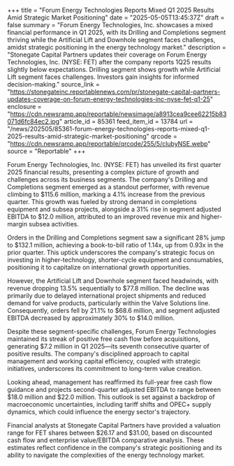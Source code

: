 +++
title = "Forum Energy Technologies Reports Mixed Q1 2025 Results Amid Strategic Market Positioning"
date = "2025-05-05T13:45:37Z"
draft = false
summary = "Forum Energy Technologies, Inc. showcases a mixed financial performance in Q1 2025, with its Drilling and Completions segment thriving while the Artificial Lift and Downhole segment faces challenges, amidst strategic positioning in the energy technology market."
description = "Stonegate Capital Partners updates their coverage on Forum Energy Technologies, Inc. (NYSE: FET) after the company reports 1Q25 results slightly below expectations. Drilling segment shows growth while Artificial Lift segment faces challenges. Investors gain insights for informed decision-making."
source_link = "https://stonegateinc.reportablenews.com/pr/stonegate-capital-partners-updates-coverage-on-forum-energy-technologies-inc-nyse-fet-q1-25"
enclosure = "https://cdn.newsramp.app/reportable/newsimage/a8913cea9cee62215b83071d6fc84ec2.jpg"
article_id = 85361
feed_item_id = 13784
url = "/news/202505/85361-forum-energy-technologies-reports-mixed-q1-2025-results-amid-strategic-market-positioning"
qrcode = "https://cdn.newsramp.app/reportable/qrcode/255/5/clubyNSE.webp"
source = "Reportable"
+++

<p>Forum Energy Technologies, Inc. (NYSE: FET) has unveiled its first quarter 2025 financial results, presenting a complex picture of growth and challenges across its business segments. The company's Drilling and Completions segment emerged as a standout performer, with revenue climbing to $115.6 million, marking a 4.1% increase from the previous quarter. This growth was fueled by strong demand in completions equipment and subsea projects, alongside a 31% rise in segment adjusted EBITDA to $12.0 million, attributed to an improved revenue mix and higher-margin subsea activities.</p><p>Orders in the Drilling and Completions segment saw a significant 28% jump to $132.1 million, achieving a book-to-bill ratio of 1.14x, up from 0.93x in the prior quarter. This uptick underscores the company's strategic focus on investing in higher-technology, shorter-cycle equipment and consumables, positioning it to capitalize on international growth opportunities.</p><p>However, the Artificial Lift and Downhole segment faced headwinds, with revenue dropping 13.5% sequentially to $77.8 million. The decline was primarily due to delayed international project shipments and reduced demand for valve products, particularly within the Valve Solutions line. Consequently, orders fell by 21.1% to $68.6 million, and segment adjusted EBITDA decreased by approximately 30% to $14.0 million.</p><p>Despite these segment-specific challenges, Forum Energy Technologies maintained its streak of positive free cash flow before acquisitions, generating $7.2 million in Q1 2025—its seventh consecutive quarter of positive results. The company's disciplined approach to capital management and working capital efficiency, coupled with strategic initiatives, underscores its commitment to long-term value creation.</p><p>Looking ahead, management has reaffirmed its full-year free cash flow guidance and projects second-quarter adjusted EBITDA to range between $18.0 million and $22.0 million. This outlook is set against a backdrop of macroeconomic uncertainties, including tariff shifts and OPEC+ supply dynamics, which could influence the energy sector's trajectory.</p><p>Financial analysts at Stonegate Capital Partners have provided a valuation range for FET shares between $26.17 and $31.00, based on discounted cash flow and enterprise value/EBITDA comparative analysis. These estimates reflect confidence in the company's strategic positioning and its ability to navigate the complexities of the energy technology market.</p>